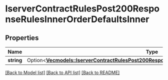 # IserverContractRulesPost200ResponseRulesInnerOrderDefaultsInner

## Properties

Name | Type | Description | Notes
------------ | ------------- | ------------- | -------------
**string** | Option<[**Vec<models::IserverContractRulesPost200ResponseRulesInnerOrderDefaultsInnerStringInner>**](_iserver_contract_rules_post_200_response_rules_inner_orderDefaults_inner_string_inner.md)> | orderType | [optional]

[[Back to Model list]](../README.md#documentation-for-models) [[Back to API list]](../README.md#documentation-for-api-endpoints) [[Back to README]](../README.md)


